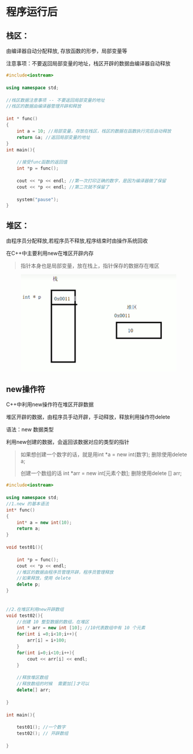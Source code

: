# 程序运行后

## **栈区：**

由编译器自动分配释放, 存放函数的形参，局部变量等

注意事项：不要返回局部变量的地址，栈区开辟的数据由编译器自动释放

```cpp
#include<iostream>

using namespace std;

//栈区数据注意事项 -- 不要返回局部变量的地址
//栈区的数据由编译器管理开辟和释放

int * func()
{
	int a = 10; //局部变量，存放在栈区，栈区的数据在函数执行完后自动释放
	return &a; //返回局部变量的地址
}
int main(){

    //接受func函数的返回值
    int *p = func();

    cout << *p << endl; //第一次打印正确的数字，是因为编译器做了保留
	cout << *p << endl; //第二次就不保留了
    
    system("pause");
}
```

## **堆区：**

由程序员分配释放,若程序员不释放,程序结束时由操作系统回收

在C++中主要利用new在堆区开辟内存

> 指针本身也是局部变量，放在栈上，指针保存的数据存在堆区

<figure><img src="../../.gitbook/assets/image (2) (1) (1) (1).png" alt=""><figcaption></figcaption></figure>



## new操作符

C++中利用new操作符在堆区开辟数据

堆区开辟的数据，由程序员手动开辟，手动释放，释放利用操作符delete

语法：new 数据类型

利用new创建的数据，会返回该数据对应的类型的指针

> 如果想创建一个数字的话，就是用int \*a = new int(数字);  删除使用delete a;
>
> 创建一个数组的话 int \*arr = new int\[元素个数]; 删除使用delete \[] arr;

```cpp
#include<iostream>

using namespace std;
//1.new 的基本语法
int* func()
{
	int* a = new int(10);
	return a;
}

void test01(){

    int *p = func();
    cout << *p << endl;
    //堆区的数据由程序员管理开辟，程序员管理释放
    //如果释放，使用 delete
    delete p;
}


//2.在堆区利用new开辟数组
void test02(){
    //创建 10 整型数据的数组，在堆区
    int * arr = new int [10]; //10代表数组中有 10 个元素
    for(int i =0;i<10;i++){
        arr[i] = i+100;
    }
    for(int i=0;i<10;i++){
        cout << arr[i] << endl;
    }

    //释放堆区数组
    //释放数组的时候  需要加[]才可以
    delete[] arr;

}

int main(){

    test01(); //一个数字
    test02(); // 开辟数组

}
```

